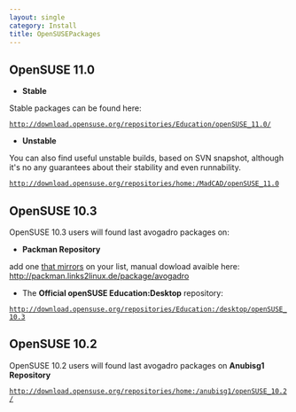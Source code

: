 ```yaml
---
layout: single
category: Install
title: OpenSUSEPackages
---
```


OpenSUSE 11.0
-------------

-   **Stable**

Stable packages can be found here:

[`http://download.opensuse.org/repositories/Education/openSUSE_11.0/`](http://download.opensuse.org/repositories/Education/openSUSE_11.0/)

-   **Unstable**

You can also find useful unstable builds, based on SVN snapshot, although it's no any guarantees about their stability and even runnability.

[`http://download.opensuse.org/repositories/home:/MadCAD/openSUSE_11.0`](http://download.opensuse.org/repositories/home:/MadCAD/openSUSE_11.0)

OpenSUSE 10.3
-------------

OpenSUSE 10.3 users will found last avogadro packages on:

-   **Packman Repository**

add one [that mirrors](http://en.opensuse.org/Additional_YaST_Package_Repositories#Packman) on your list, manual dowload avaible here: <http://packman.links2linux.de/package/avogadro>

-   The **Official openSUSE Education:Desktop** repository:

[`http://download.opensuse.org/repositories/Education:/desktop/openSUSE_10.3`](http://download.opensuse.org/repositories/Education:/desktop/openSUSE_10.3)

OpenSUSE 10.2
-------------

OpenSUSE 10.2 users will found last avogadro packages on **Anubisg1 Repository**

[`http://download.opensuse.org/repositories/home:/anubisg1/openSUSE_10.2/`](http://download.opensuse.org/repositories/home:/anubisg1/openSUSE_10.2/)

